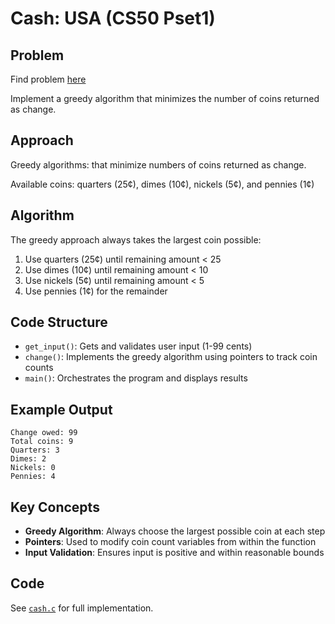 # Cash: USA (CS50 Pset1)

## Problem
Find problem [here](https://cs50.harvard.edu/x/psets/1/cash/)

Implement a greedy algorithm that minimizes the number of coins returned as change.

## Approach
Greedy algorithms: that minimize numbers of coins returned as change.

Available coins: quarters (25¢), dimes (10¢), nickels (5¢), and pennies (1¢)

## Algorithm
The greedy approach always takes the largest coin possible:
1. Use quarters (25¢) until remaining amount < 25
2. Use dimes (10¢) until remaining amount < 10
3. Use nickels (5¢) until remaining amount < 5
4. Use pennies (1¢) for the remainder

## Code Structure
- `get_input()`: Gets and validates user input (1-99 cents)
- `change()`: Implements the greedy algorithm using pointers to track coin counts
- `main()`: Orchestrates the program and displays results

## Example Output
```
Change owed: 99
Total coins: 9
Quarters: 3
Dimes: 2
Nickels: 0
Pennies: 4
```

## Key Concepts
- **Greedy Algorithm**: Always choose the largest possible coin at each step
- **Pointers**: Used to modify coin count variables from within the function
- **Input Validation**: Ensures input is positive and within reasonable bounds

## Code
See [`cash.c`](cash.c) for full implementation.

